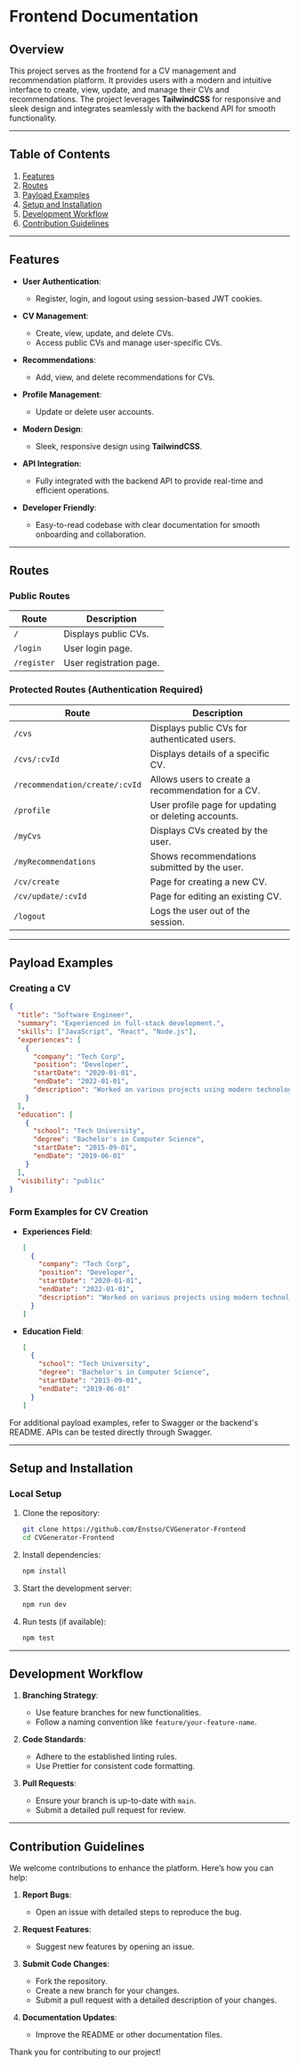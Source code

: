 # **Frontend Documentation**

## **Overview**

This project serves as the frontend for a CV management and recommendation platform. It provides users with a modern and intuitive interface to create, view, update, and manage their CVs and recommendations. The project leverages **TailwindCSS** for responsive and sleek design and integrates seamlessly with the backend API for smooth functionality.

---

## **Table of Contents**
1. [Features](#features)
2. [Routes](#routes)
3. [Payload Examples](#payload-examples)
4. [Setup and Installation](#setup-and-installation)
5. [Development Workflow](#development-workflow)
6. [Contribution Guidelines](#contribution-guidelines)

---

## **Features**

- **User Authentication**:
  - Register, login, and logout using session-based JWT cookies.

- **CV Management**:
  - Create, view, update, and delete CVs.
  - Access public CVs and manage user-specific CVs.

- **Recommendations**:
  - Add, view, and delete recommendations for CVs.

- **Profile Management**:
  - Update or delete user accounts.

- **Modern Design**:
  - Sleek, responsive design using **TailwindCSS**.

- **API Integration**:
  - Fully integrated with the backend API to provide real-time and efficient operations.

- **Developer Friendly**:
  - Easy-to-read codebase with clear documentation for smooth onboarding and collaboration.

---

## **Routes**

### **Public Routes**
| Route       | Description                          |
|-------------|--------------------------------------|
| `/`         | Displays public CVs.                |
| `/login`    | User login page.                    |
| `/register` | User registration page.             |

### **Protected Routes (Authentication Required)**
| Route                           | Description                                           |
|---------------------------------|-------------------------------------------------------|
| `/cvs`                          | Displays public CVs for authenticated users.          |
| `/cvs/:cvId`                    | Displays details of a specific CV.                   |
| `/recommendation/create/:cvId`  | Allows users to create a recommendation for a CV.     |
| `/profile`                      | User profile page for updating or deleting accounts. |
| `/myCvs`                        | Displays CVs created by the user.                    |
| `/myRecommendations`            | Shows recommendations submitted by the user.         |
| `/cv/create`                    | Page for creating a new CV.                          |
| `/cv/update/:cvId`              | Page for editing an existing CV.                     |
| `/logout`                       | Logs the user out of the session.                    |

---

## **Payload Examples**

### **Creating a CV**
```json
{
  "title": "Software Engineer",
  "summary": "Experienced in full-stack development.",
  "skills": ["JavaScript", "React", "Node.js"],
  "experiences": [
    {
      "company": "Tech Corp",
      "position": "Developer",
      "startDate": "2020-01-01",
      "endDate": "2022-01-01",
      "description": "Worked on various projects using modern technologies."
    }
  ],
  "education": [
    {
      "school": "Tech University",
      "degree": "Bachelor's in Computer Science",
      "startDate": "2015-09-01",
      "endDate": "2019-06-01"
    }
  ],
  "visibility": "public"
}
```

### **Form Examples for CV Creation**

- **Experiences Field**:
  ```json
  [
    {
      "company": "Tech Corp",
      "position": "Developer",
      "startDate": "2020-01-01",
      "endDate": "2022-01-01",
      "description": "Worked on various projects using modern technologies."
    }
  ]
  ```

- **Education Field**:
  ```json
  [
    {
      "school": "Tech University",
      "degree": "Bachelor's in Computer Science",
      "startDate": "2015-09-01",
      "endDate": "2019-06-01"
    }
  ]
  ```

For additional payload examples, refer to Swagger or the backend's README. APIs can be tested directly through Swagger.

---

## **Setup and Installation**

### **Local Setup**

1. Clone the repository:
   ```bash
   git clone https://github.com/Enstso/CVGenerator-Frontend
   cd CVGenerator-Frontend
   ```

2. Install dependencies:
   ```bash
   npm install
   ```

3. Start the development server:
   ```bash
   npm run dev
   ```

4. Run tests (if available):
   ```bash
   npm test
   ```

---

## **Development Workflow**

1. **Branching Strategy**:
   - Use feature branches for new functionalities.
   - Follow a naming convention like `feature/your-feature-name`.

2. **Code Standards**:
   - Adhere to the established linting rules.
   - Use Prettier for consistent code formatting.

3. **Pull Requests**:
   - Ensure your branch is up-to-date with `main`.
   - Submit a detailed pull request for review.

---

## **Contribution Guidelines**

We welcome contributions to enhance the platform. Here’s how you can help:

1. **Report Bugs**:
   - Open an issue with detailed steps to reproduce the bug.

2. **Request Features**:
   - Suggest new features by opening an issue.

3. **Submit Code Changes**:
   - Fork the repository.
   - Create a new branch for your changes.
   - Submit a pull request with a detailed description of your changes.

4. **Documentation Updates**:
   - Improve the README or other documentation files.

Thank you for contributing to our project!
